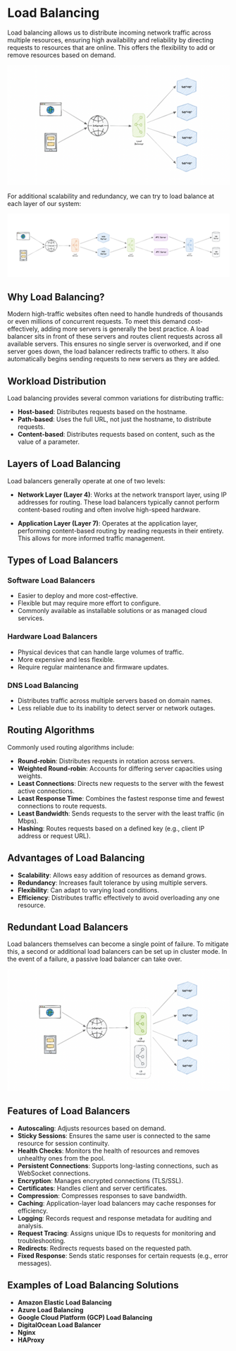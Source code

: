 # Load Balancing

Load balancing allows us to distribute incoming network traffic across multiple resources, ensuring high availability and reliability by directing requests to resources that are online. This offers the flexibility to add or remove resources based on demand.

![load-balancer](load-balancer.png)

For additional scalability and redundancy, we can try to load balance at each layer of our system:

![load-balancer-layers](load-balancer-layers.png)

## Why Load Balancing?

Modern high-traffic websites often need to handle hundreds of thousands or even millions of concurrent requests. To meet this demand cost-effectively, adding more servers is generally the best practice. A load balancer sits in front of these servers and routes client requests across all available servers. This ensures no single server is overworked, and if one server goes down, the load balancer redirects traffic to others. It also automatically begins sending requests to new servers as they are added.

## Workload Distribution

Load balancing provides several common variations for distributing traffic:

- **Host-based**: Distributes requests based on the hostname.
- **Path-based**: Uses the full URL, not just the hostname, to distribute requests.
- **Content-based**: Distributes requests based on content, such as the value of a parameter.

## Layers of Load Balancing

Load balancers generally operate at one of two levels:

- **Network Layer (Layer 4)**: Works at the network transport layer, using IP addresses for routing. These load balancers typically cannot perform content-based routing and often involve high-speed hardware.
  
- **Application Layer (Layer 7)**: Operates at the application layer, performing content-based routing by reading requests in their entirety. This allows for more informed traffic management.

## Types of Load Balancers

### Software Load Balancers
- Easier to deploy and more cost-effective.
- Flexible but may require more effort to configure.
- Commonly available as installable solutions or as managed cloud services.

### Hardware Load Balancers
- Physical devices that can handle large volumes of traffic.
- More expensive and less flexible.
- Require regular maintenance and firmware updates.

### DNS Load Balancing
- Distributes traffic across multiple servers based on domain names.
- Less reliable due to its inability to detect server or network outages.

## Routing Algorithms

Commonly used routing algorithms include:

- **Round-robin**: Distributes requests in rotation across servers.
- **Weighted Round-robin**: Accounts for differing server capacities using weights.
- **Least Connections**: Directs new requests to the server with the fewest active connections.
- **Least Response Time**: Combines the fastest response time and fewest connections to route requests.
- **Least Bandwidth**: Sends requests to the server with the least traffic (in Mbps).
- **Hashing**: Routes requests based on a defined key (e.g., client IP address or request URL).

## Advantages of Load Balancing

- **Scalability**: Allows easy addition of resources as demand grows.
- **Redundancy**: Increases fault tolerance by using multiple servers.
- **Flexibility**: Can adapt to varying load conditions.
- **Efficiency**: Distributes traffic effectively to avoid overloading any one resource.

## Redundant Load Balancers

Load balancers themselves can become a single point of failure. To mitigate this, a second or additional load balancers can be set up in cluster mode. In the event of a failure, a passive load balancer can take over.

![redundant-load-balancer](redundant-load-balancer.png)

## Features of Load Balancers

- **Autoscaling**: Adjusts resources based on demand.
- **Sticky Sessions**: Ensures the same user is connected to the same resource for session continuity.
- **Health Checks**: Monitors the health of resources and removes unhealthy ones from the pool.
- **Persistent Connections**: Supports long-lasting connections, such as WebSocket connections.
- **Encryption**: Manages encrypted connections (TLS/SSL).
- **Certificates**: Handles client and server certificates.
- **Compression**: Compresses responses to save bandwidth.
- **Caching**: Application-layer load balancers may cache responses for efficiency.
- **Logging**: Records request and response metadata for auditing and analysis.
- **Request Tracing**: Assigns unique IDs to requests for monitoring and troubleshooting.
- **Redirects**: Redirects requests based on the requested path.
- **Fixed Response**: Sends static responses for certain requests (e.g., error messages).

## Examples of Load Balancing Solutions

- **Amazon Elastic Load Balancing**
- **Azure Load Balancing**
- **Google Cloud Platform (GCP) Load Balancing**
- **DigitalOcean Load Balancer**
- **Nginx**
- **HAProxy**
